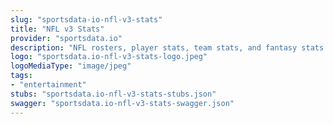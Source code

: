 ```yaml
---
slug: "sportsdata-io-nfl-v3-stats"
title: "NFL v3 Stats"
provider: "sportsdata.io"
description: "NFL rosters, player stats, team stats, and fantasy stats API."
logo: "sportsdata.io-nfl-v3-stats-logo.jpeg"
logoMediaType: "image/jpeg"
tags:
- "entertainment"
stubs: "sportsdata.io-nfl-v3-stats-stubs.json"
swagger: "sportsdata.io-nfl-v3-stats-swagger.json"
---
```

